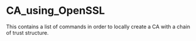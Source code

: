 # CA_using_OpenSSL
This contains a list of commands in order to locally create a CA with a chain of trust structure. 
